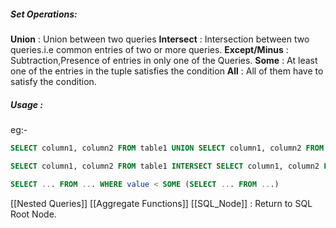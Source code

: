##### Set Operations:

**Union** : Union between two queries
**Intersect** : Intersection between two queries.i.e common entries of two or more queries.
**Except/Minus** : Subtraction,Presence of entries in only one of the Queries.
**Some** : At least one of the entries in the tuple satisfies the condition
**All** : All of them have to satisfy the condition.

##### Usage : 
eg:-
```sql
SELECT column1, column2 FROM table1 UNION SELECT column1, column2 FROM table2;

SELECT column1, column2 FROM table1 INTERSECT SELECT column1, column2 FROM table2;

SELECT ... FROM ... WHERE value < SOME (SELECT ... FROM ...)
```
[[Nested Queries]]
[[Aggregate Functions]]
[[SQL_Node]] : Return to  SQL Root Node.